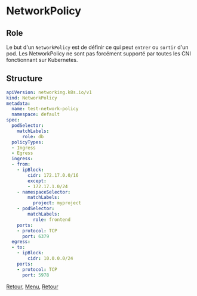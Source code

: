 # NetworkPolicy
## Role
Le but d'un `NetworkPolicy` est de définir ce qui peut `entrer` ou `sortir` d'un pod. Les NetworkPolicy ne sont pas forcément supporté par toutes les CNI fonctionnant sur Kubernetes.

## Structure
```yaml
apiVersion: networking.k8s.io/v1
kind: NetworkPolicy
metadata:
  name: test-network-policy
  namespace: default
spec:
  podSelector:
    matchLabels:
      role: db
  policyTypes:
  - Ingress
  - Egress
  ingress:
  - from:
    - ipBlock:
        cidr: 172.17.0.0/16
        except:
        - 172.17.1.0/24
    - namespaceSelector:
        matchLabels:
          project: myproject
    - podSelector:
        matchLabels:
          role: frontend
    ports:
    - protocol: TCP
      port: 6379
  egress:
  - to:
    - ipBlock:
        cidr: 10.0.0.0/24
    ports:
    - protocol: TCP
      port: 5978
```


[Retour](https://obeyler.github.io/Formation-K8S/Chapitres/SecurityContext.html), [Menu](https://obeyler.github.io/Formation-K8S/), [Retour](https://obeyler.github.io/Formation-K8S/Chapitres/Maj.html)
